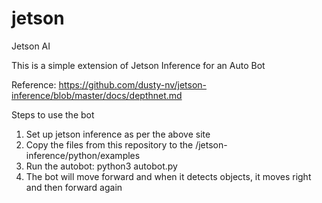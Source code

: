 # jetson
Jetson AI

This is a simple extension of Jetson Inference for an Auto Bot

Reference: https://github.com/dusty-nv/jetson-inference/blob/master/docs/depthnet.md

Steps to use the bot
1. Set up jetson inference as per the above site
2. Copy the files from this repository to the /jetson-inference/python/examples
3. Run the autobot: python3 autobot.py
4. The bot will move forward and when it detects objects, it moves right and then forward again
